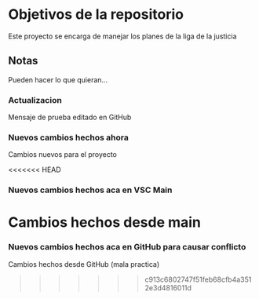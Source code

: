 # Objetivos de la repositorio

Este proyecto se encarga de manejar los planes de la liga de la justicia


## Notas
Pueden hacer lo que quieran...

### Actualizacion
Mensaje de prueba editado en GitHub

### Nuevos cambios hechos ahora
Cambios nuevos para el proyecto

<<<<<<< HEAD
### Nuevos cambios hechos aca en VSC Main
Cambios hechos desde main
=======
### Nuevos cambios hechos aca en GitHub para causar conflicto
Cambios hechos desde GitHub (mala practica)
>>>>>>> c913c6802747f51feb68cfb4a3512e3d4816011d
